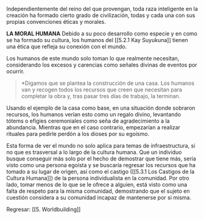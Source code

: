 
Independientemente del reino del que provengan, toda raza inteligente en la creación ha formado cierto grado de civilización, todas y cada una con sus propias convenciones éticas y morales.

**LA MORAL HUMANA** 
Debido a su poco desarrollo como especie y en como se ha formado su cultura, los humanos del [[5.2.1 Kay Suyukuna]] tienen una ética que refleja su conexión con el mundo.

Los humanos de este mundo solo toman lo que realmente necesitan, considerando los excesos y carencias como señales divinas de eventos por ocurrir.

> *Digamos que se plantea la construcción de una casa. Los humanos van y recogen todos los recursos que creen que necesitan para completar la obra y, tras pasar tres días de trabajo, la terminan.

Usando el ejemplo de la casa como base, en una situación donde sobraron recursos, los humanos verían esto como un regalo divino, levantando tótems o efigies ceremoniales como seña de agradecimiento a la abundancia. Mientras que en el caso contrario, empezarían a realizar rituales para pedirle perdón a los dioses por su egoísmo.

Esta forma de ver el mundo no solo aplica para temas de infraestructura, si no que es trasversal a lo largo de la cultura humana. Que un individuo busque conseguir más solo por el hecho de demostrar que tiene más, sería visto como una persona egoísta y se buscaría regresar los recursos que ha tomado a su lugar de origen, así como el castigo ([[5.3.1 Los Castigos de la Cultura Humana]]) de la persona individualista en la comunidad. Por otro lado, tomar menos de lo que se le ofrece a alguien, está visto como una falta de respeto para la misma comunidad, demostrando que el sujeto en cuestión considera a su comunidad incapaz de mantenerse por si misma.

Regresar: [[5. Worldbuilding]]